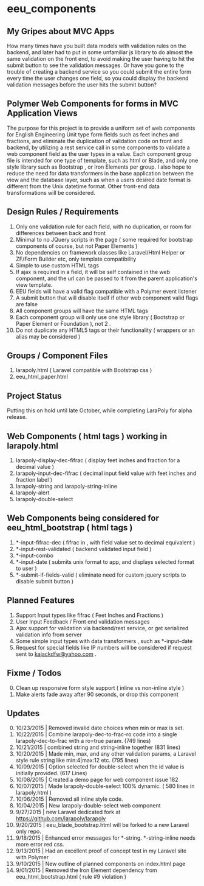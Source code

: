 # eeu_components

## My Gripes about MVC Apps

How many times have you built data models with validation rules on the backend, and later had to put in some unfamiliar js 
library to do almost the same validation on the front end, to avoid making the user having to hit the submit button to see the validation messages. Or 
have you gone to the trouble of creating a backend service so you could submit the entire form every time the user changes one
field, so you could display the backend validation messages before the user hits the submit button? 

## Polymer Web Components for forms in MVC Application Views 

The purpose for this project is to provide a uniform set of web components for English Engineering Unit type form fields such as feet
 inches and fractions, and eliminate the duplication of validation code on front and backend, by utilizing a rest 
 service call in some components to validate a web component field as the user types in a value. Each component group file 
 is intended for one type of template, such as html or Blade, and only one style library such as Bootstrap , or Iron Elements per 
 group. I also hope to reduce the need for data transformers in the base application between the view and the database layer, such 
 as when a users desired date format is different from the Unix datetime format. Other front-end data transformations will be 
 considered.
 
## Design Rules / Requirements
 1. Only one validation rule for each field, with no duplication, or room for differences between back and front
 2. Minimal to no JQuery scripts in the page ( some required for bootstrap components of course, but not Paper Elements )
 3. No dependencies on framework classes like Laravel/Html Helper or ZF/Form Builder etc, only template compatibility
 4. Simple to use custom HTML tags
 5. If ajax is required in a field, it will be self contained in the web component, and the url can be passed to it from
  the parent application's view template.
 6. EEU fields will have a valid flag compatible with a Polymer event listener
 7. A submit button that will disable itself if other web component valid flags are false
 8. All component groups will have the same HTML tags
 9. Each component group will only use one style library ( Bootstrap or Paper Element or Foundation ), not 2 .
 10. Do not duplicate any HTML5 tags or their functionality ( wrappers or an alias may be considered )
  
## Groups / Component Files
 1. larapoly.html ( Laravel compatible with Bootstrap css )
 2. eeu_html_paper.html 
 
## Project Status
 Putting this on hold until late October, while completing LaraPoly for alpha release.
 
## Web Components ( html tags ) working in larapoly.html
 1. larapoly-display-dec-fifrac ( display feet inches and fraction for a decimal value )
 2. larapoly-input-dec-fifrac ( decimal input field value with feet inches and fraction label )
 3. larapoly-string and larapoly-string-inline
 4. larapoly-alert
 5. larapoly-double-select
 
## Web Components being considered for eeu_html_bootstrap ( html tags )
 1. *-input-fifrac-dec ( fifrac in , with field value set to decimal equivalent ) 
 2. *-input-rest-validated ( backend validated input field )
 3. *-input-combo 
 4. *-input-date ( submits unix format to app, and displays selected format to user )
 5. *-submit-if-fields-valid ( eliminate need for custom jquery scripts to disable submit button )
 
## Planned Features

 1. Support Input types like fifrac ( Feet Inches and Fractions )
 2. User Input Feedback / Front end validation messages
 3. Ajax support for validation via backend/rest service, or get serialized validation info from server
 4. Some simple input types with data transformers , such as *-input-date
 5. Request for special fields like IP numbers will be considered if request sent to kajackdfw@yahoo.com .
 
## Fixme / Todos

 0. Clean up responsive form style support ( inline vs non-inline style )
 0. Make alerts fade away after 90 seconds, or drop this component
 
## Updates

 0. 10/23/2015 | Removed invalid date choices when min or max is set.
 0. 10/22/2015 | Combine larapoly-dec-to-frac-ro code into a single larapoly-dec-to-frac with a ro=true param. (749 lines)
 0. 10/21/2015 | combined string and string-inline together (831 lines)
 0. 10/20/2015 | Made min, max, and any other validation params, a Laravel style rule string like min:4|max:12 etc. (795 lines)
 0. 10/09/2015 | Option selected for double-select when the id value is initially provided. (617 Lines)
 0. 10/08/2015 | Created a demo page for web component issue 182
 9. 10/07/2015 | Made larapoly-double-select 100% dynamic. ( 580 lines in larapoly.html ) 
 8. 10/06/2015 | Removed all inline style code. 
 7. 10/04/2015 | New larapoly-double-select web component 
 6. 9/27/2015 | new Laravel dedicated fork at https://github.com/larapoly/larapoly 
 5. 9/20/2015 | eeu_blade_bootstrap.html will be forked to a new Laravel only repo. 
 4. 9/18/2015 | Enhanced error messages for *-string. *-string-inline needs more error red css. 
 3. 9/13/2015 | Had an excellent proof of concept test in my Laravel site with Polymer 
 2. 9/10/2015 | New outline of planned components on index.html page 
 1. 9/01/2015 | Removed the Iron Element dependency from eeu_html_bootstrap.html ( rule #9 violation ) 